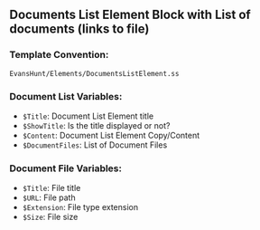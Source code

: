 ## Documents List Element Block with List of documents (links to file)

### Template Convention:

`EvansHunt/Elements/DocumentsListElement.ss`

### Document List Variables:

- `$Title`: Document List Element title
- `$ShowTitle`: Is the title displayed or not?
- `$Content`: Document List Element Copy/Content
- `$DocumentFiles`: List of Document Files

### Document File Variables:

- `$Title`: File title
- `$URL`: File path
- `$Extension`: File type extension
- `$Size`: File size
